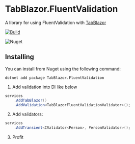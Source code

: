 # TabBlazor.FluentValidation
A library for using FluentValidation with [TabBlazor](https://github.com/joadan/TabBlazor)

[![Build](https://github.com/magahl/TabBlazor.FluentValidation/actions/workflows/ci.yml/badge.svg)](https://github.com/magahl/TabBlazor.FluentValidation/actions/workflows/ci.yml)

![Nuget](https://img.shields.io/nuget/v/tabblazor.fluentvalidation.svg)

## Installing

You can install from Nuget using the following command:

`dotnet add package TabBlazor.FluentValidation`


1. Add validation into DI like below

```csharp
services
    .AddTabBlazor()
    .AddValidation<TabBlazorFluentValidationValidator>();
```

2. Add validators:

```csharp
services
    .AddTransient<IValidator<Person>, PersonValidator>();
```

3. Profit